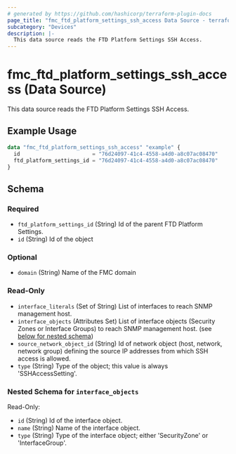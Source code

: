 ```yaml
---
# generated by https://github.com/hashicorp/terraform-plugin-docs
page_title: "fmc_ftd_platform_settings_ssh_access Data Source - terraform-provider-fmc"
subcategory: "Devices"
description: |-
  This data source reads the FTD Platform Settings SSH Access.
---
```


# fmc_ftd_platform_settings_ssh_access (Data Source)

This data source reads the FTD Platform Settings SSH Access.

## Example Usage

```terraform
data "fmc_ftd_platform_settings_ssh_access" "example" {
  id                       = "76d24097-41c4-4558-a4d0-a8c07ac08470"
  ftd_platform_settings_id = "76d24097-41c4-4558-a4d0-a8c07ac08470"
}
```

<!-- schema generated by tfplugindocs -->
## Schema

### Required

- `ftd_platform_settings_id` (String) Id of the parent FTD Platform Settings.
- `id` (String) Id of the object

### Optional

- `domain` (String) Name of the FMC domain

### Read-Only

- `interface_literals` (Set of String) List of interfaces to reach SNMP management host.
- `interface_objects` (Attributes Set) List of interface objects (Security Zones or Interface Groups) to reach SNMP management host. (see [below for nested schema](#nestedatt--interface_objects))
- `source_network_object_id` (String) Id of network object (host, network, network group) defining the source IP addresses from which SSH access is allowed.
- `type` (String) Type of the object; this value is always 'SSHAccessSetting'.

<a id="nestedatt--interface_objects"></a>
### Nested Schema for `interface_objects`

Read-Only:

- `id` (String) Id of the interface object.
- `name` (String) Name of the interface object.
- `type` (String) Type of the interface object; either 'SecurityZone' or 'InterfaceGroup'.
